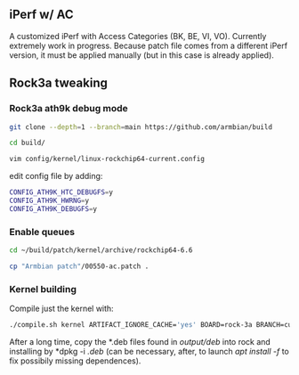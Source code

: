 ## iPerf w/ AC
A customized iPerf with Access Categories (BK, BE, VI, VO).
Currently extremely work in progress.
Because patch file comes from a different iPerf version, it must be applied manually (but in this case is already applied).

## Rock3a tweaking
### Rock3a ath9k debug mode

```bash
git clone --depth=1 --branch=main https://github.com/armbian/build 

cd build/

vim config/kernel/linux-rockchip64-current.config 
```

edit config file by adding:

```bash
CONFIG_ATH9K_HTC_DEBUGFS=y
CONFIG_ATH9K_HWRNG=y
CONFIG_ATH9K_DEBUGFS=y
```

### Enable queues

```bash
cd ~/build/patch/kernel/archive/rockchip64-6.6

cp "Armbian patch"/00550-ac.patch .
```

### Kernel building
Compile just the kernel with:

```bash
./compile.sh kernel ARTIFACT_IGNORE_CACHE='yes' BOARD=rock-3a BRANCH=current
```

After a long time, copy the *.deb files found in *output/deb* into rock and installing by *dpkg -i *.deb* (can be necessary, after, to launch *apt install -f* to fix possibily missing dependences).